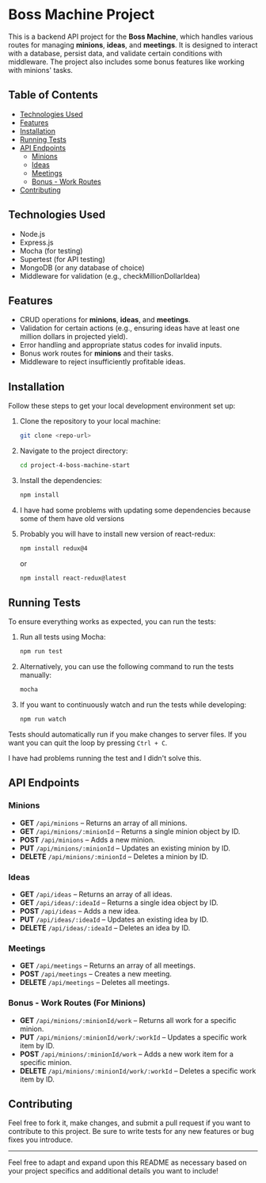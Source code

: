 # Boss Machine Project

This is a backend API project for the **Boss Machine**, which handles various routes for managing **minions**, **ideas**, and **meetings**. It is designed to interact with a database, persist data, and validate certain conditions with middleware. The project also includes some bonus features like working with minions' tasks.

## Table of Contents
- [Technologies Used](#technologies-used)
- [Features](#features)
- [Installation](#installation)
- [Running Tests](#running-tests)
- [API Endpoints](#api-endpoints)
  - [Minions](#minions)
  - [Ideas](#ideas)
  - [Meetings](#meetings)
  - [Bonus - Work Routes](#bonus-work-routes)
- [Contributing](#contributing)

## Technologies Used
- Node.js
- Express.js
- Mocha (for testing)
- Supertest (for API testing)
- MongoDB (or any database of choice)
- Middleware for validation (e.g., checkMillionDollarIdea)
  
## Features
- CRUD operations for **minions**, **ideas**, and **meetings**.
- Validation for certain actions (e.g., ensuring ideas have at least one million dollars in projected yield).
- Error handling and appropriate status codes for invalid inputs.
- Bonus work routes for **minions** and their tasks.
- Middleware to reject insufficiently profitable ideas.

## Installation

Follow these steps to get your local development environment set up:

1. Clone the repository to your local machine:

    ```bash
    git clone <repo-url>
    ```

2. Navigate to the project directory:

    ```bash
    cd project-4-boss-machine-start
    ```

3. Install the dependencies:

    ```bash
    npm install
    ```
4. I have had some problems with updating some dependencies because some of them have old versions

5. Probably you will have to install new version of react-redux:

    ``` bash
    npm install redux@4
    ```

    or

   ``` bash
   npm install react-redux@latest
   ```
   
## Running Tests

To ensure everything works as expected, you can run the tests:

1. Run all tests using Mocha:

    ```bash
    npm run test
    ```

2. Alternatively, you can use the following command to run the tests manually:

    ```bash
    mocha
    ```

3. If you want to continuously watch and run the tests while developing:

    ```bash
    npm run watch
    ```

Tests should automatically run if you make changes to server files. If you want you can quit the loop by pressing `Ctrl + C`.

I have had problems running the test and I didn't solve this.

## API Endpoints

### Minions
- **GET** `/api/minions` – Returns an array of all minions.
- **GET** `/api/minions/:minionId` – Returns a single minion object by ID.
- **POST** `/api/minions` – Adds a new minion.
- **PUT** `/api/minions/:minionId` – Updates an existing minion by ID.
- **DELETE** `/api/minions/:minionId` – Deletes a minion by ID.

### Ideas
- **GET** `/api/ideas` – Returns an array of all ideas.
- **GET** `/api/ideas/:ideaId` – Returns a single idea object by ID.
- **POST** `/api/ideas` – Adds a new idea.
- **PUT** `/api/ideas/:ideaId` – Updates an existing idea by ID.
- **DELETE** `/api/ideas/:ideaId` – Deletes an idea by ID.

### Meetings
- **GET** `/api/meetings` – Returns an array of all meetings.
- **POST** `/api/meetings` – Creates a new meeting.
- **DELETE** `/api/meetings` – Deletes all meetings.

### Bonus - Work Routes (For Minions)
- **GET** `/api/minions/:minionId/work` – Returns all work for a specific minion.
- **PUT** `/api/minions/:minionId/work/:workId` – Updates a specific work item by ID.
- **POST** `/api/minions/:minionId/work` – Adds a new work item for a specific minion.
- **DELETE** `/api/minions/:minionId/work/:workId` – Deletes a specific work item by ID.

## Contributing

Feel free to fork it, make changes, and submit a pull request if you want to contribute to this project. Be sure to write tests for any new features or bug fixes you introduce.


---

Feel free to adapt and expand upon this README as necessary based on your project specifics and additional details you want to include!

